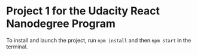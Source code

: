 # Project 1 for the Udacity React Nanodegree Program

To install and launch the project, run `npm install` and then `npm start` in the terminal.

